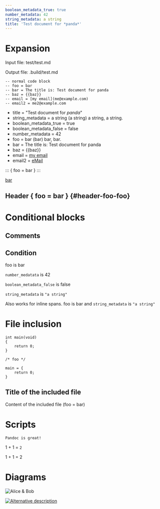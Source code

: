 ```yaml
---
boolean_metadata_true: true
number_metadata: 42
string_metadata: a string
title: 'Test document for *panda*'
---
```


Expansion
=========

Input file: test/test.md

Output file: .build/test.md

``` {.lua}
-- normal code block
-- foo = bar
-- bar = The title is: Test document for panda
-- baz = {{baz}}
-- email = [my email](me@example.com)
-- email2 = me2@example.com
```

-   title = "Test document for *panda*"
-   string\_metadata = a string (a string) a string, a string.
-   boolean\_metadata\_true = true
-   boolean\_metadata\_false = false
-   number\_metadata = 42
-   foo = bar (bar) bar, bar.
-   bar = The title is: Test document for panda
-   baz = {{baz}}
-   email = [my email](me@example.com)
-   email2 = [eMail](mailto:me2@example.com)

::: { foo = bar } :::

[bar](bar/index.html)

Header { foo = bar } {#header-foo-foo}
--------------------

Conditional blocks
==================

Comments
--------

Condition
---------

<div>

foo is bar

</div>

<div>

`number_medatata` is 42

</div>

<div>

`boolean_metadata_false` is false

</div>

<div>

`string_metadata` is `"a string"`

</div>

Also works for inline spans. foo is bar and `string_metadata` is
`"a string"`

File inclusion
==============

``` {.c}
int main(void)
{
    return 0;
}

/* foo */
```

    main = {
        return 0;
    }

Title of the included file
--------------------------

Content of the included file (foo = bar)

Scripts
=======

``` {.class}
Pandoc is great!
```

1 + 1 = `2`

1 + 1 = 2

Diagrams
========

![Alice & Bob](.build/img/panda_plantuml_test.svg "Alice & Bob")

[![Alternative description](.build/cache/0ec62f1568ac33e20ec8d430ae77a9cbe6c9cd46.svg "Alice & Bob")](http://example.com "Alice & Bob")
